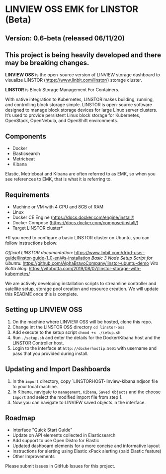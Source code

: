 # LINVIEW OSS EMK for LINSTOR (Beta)
## Version: 0.6-beta (released 06/11/20)

## This project is being heavily developed and there may be breaking changes.

**LINVIEW OSS** is the open-source version of LINVIEW storage dashboard to visualize LINSTOR (https://www.linbit.com/linstor/) storage cluster.

**LINSTOR** is Block Storage Management For Containers. 

With native integration to Kubernetes, LINSTOR makes building, running, and controlling block storage simple. LINSTOR is open-source software designed to manage block storage devices for large Linux server clusters. It’s used to provide persistent Linux block storage for Kubernetes, OpenStack, OpenNebula, and OpenShift environments. 

## Components
* Docker
* Elasticsearch
* Metricbeat
* Kibana

Elastic, Metricbeat and Kibana are often referred to as EMK, so when you see references to EMK, that is what it is referring to.

## Requirements
* Machine or VM with 4 CPU and 8GB of RAM
* Linux
* Docker CE Engine (https://docs.docker.com/engine/install/)
* Docker Compose (https://docs.docker.com/compose/install/)
* Target LINSTOR cluster*

*If you need to configure a basic LINSTOR cluster on Ubuntu, you can follow instructions below:

*Official LINSTOR documentation:* https://www.linbit.com/drbd-user-guide/linstor-guide-1_0-en/#s-installation
*Basic 3 Node Setup Script for Ubuntu:* https://github.com/AlphaBravoCompany/linstor-ubuntu-demo 
*Vito Botta blog:* https://vitobotta.com/2019/08/07/linstor-storage-with-kubernetes/

We are actively developing installation scripts to streamline controller and satellite setup, storage pool creation and resource creation. We will update this README once this is complete.

## Setting up LINVIEW OSS
1. On the machine where LINVIEW OSS will be hosted, clone this repo.
2. Change int the LINSTOR OSS directory `cd linstor-oss`
3. Add execute to the setup script `chmod +x ./setup.sh`
4. Run `./setup.sh` and enter the details for the Docker/Kibana host and the LINSTOR Controller host.
5. Login to the interface at `http://dockerhostip:5601` with username and pass that you provided during install.

## Updating and Import Dashboards
1. In the `import` directory, copy `LINSTORHOST-linview-kibana.ndjson file to your local machine.
2. In Kibana, navigate to `management`, `Kibana`, `Saved Objects` and the choose `Import` and select the modified import file from step 1.
3. Now you can navigate to LINVIEW saved objects in the interface.

## Roadmap
* Interface "Quick Start Guide"
* Update on API elements collected in Elasticsearch
* Add support to use Open Distro for Elastic
* Updated dashboard elements for a more concise and informative layout
* Instructions for alerting using Elastic xPack alerting (paid Elastic feature)
* Other Improvements

Please submit issues in GitHub Issues for this project.


